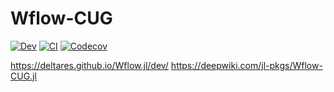 # Wflow-CUG

<!-- [![Stable](https://img.shields.io/badge/docs-stable-blue.svg)](https://jl-pkgs.github.io/Wflow-CUG.jl/stable) -->
[![Dev](https://img.shields.io/badge/docs-dev-blue.svg)](https://jl-pkgs.github.io/Wflow-CUG.jl/dev)
[![CI](https://github.com/jl-pkgs/Wflow-CUG.jl/actions/workflows/CI.yml/badge.svg)](https://github.com/jl-pkgs/Wflow-CUG.jl/actions/workflows/CI.yml)
[![Codecov](https://codecov.io/gh/jl-pkgs/Wflow-CUG.jl/branch/master/graph/badge.svg)](https://codecov.io/gh/jl-pkgs/Wflow-CUG.jl)

<https://deltares.github.io/Wflow.jl/dev/>
<https://deepwiki.com/jl-pkgs/Wflow-CUG.jl>
